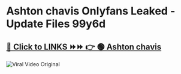 
 # Ashton chavis Onlyfans Leaked - Update Files 99y6d

## <h2><a href="https://clipsfans.com/Ashton_chavis&ref=git">🔗 Click to LINKS ⏩⏩ 👉 🟢 Ashton chavis </a></h2>

<a href="https://clipsfans.com/Ashton_chavis&ref=git" rel="nofollow" data-target="animated-image.originalLink"><img src="https://i.ibb.co.com/xMMVF88/686577567.gif" alt="Viral Video Original" style="max-width: 100%; display: inline-block;" data-target="animated-image.originalImage"></a>


